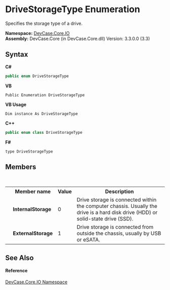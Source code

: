 # DriveStorageType Enumeration
 

Specifies the storage type of a drive.

**Namespace:**&nbsp;<a href="N_DevCase_Core_IO">DevCase.Core.IO</a><br />**Assembly:**&nbsp;DevCase.Core (in DevCase.Core.dll) Version: 3.3.0.0 (3.3)

## Syntax

**C#**<br />
``` C#
public enum DriveStorageType
```

**VB**<br />
``` VB
Public Enumeration DriveStorageType
```

**VB Usage**<br />
``` VB Usage
Dim instance As DriveStorageType
```

**C++**<br />
``` C++
public enum class DriveStorageType
```

**F#**<br />
``` F#
type DriveStorageType
```


## Members
&nbsp;<table><tr><th></th><th>Member name</th><th>Value</th><th>Description</th></tr><tr><td /><td target="F:DevCase.Core.IO.DriveStorageType.InternalStorage">**InternalStorage**</td><td>0</td><td>Drive storage is connected within the computer chassis. Usually the drive is a hard disk drive (HDD) or solid-state drive (SSD).</td></tr><tr><td /><td target="F:DevCase.Core.IO.DriveStorageType.ExternalStorage">**ExternalStorage**</td><td>1</td><td>Drive storage is connected from outside the chassis, usually by USB or eSATA.</td></tr></table>

## See Also


#### Reference
<a href="N_DevCase_Core_IO">DevCase.Core.IO Namespace</a><br />
